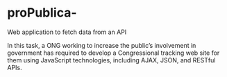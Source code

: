 # proPublica-
Web application to fetch data from an API 

In this task, a ONG working to increase the public’s involvement in government has required to develop a Congressional tracking web site for them using JavaScript technologies, including AJAX, JSON, and RESTful APIs.
